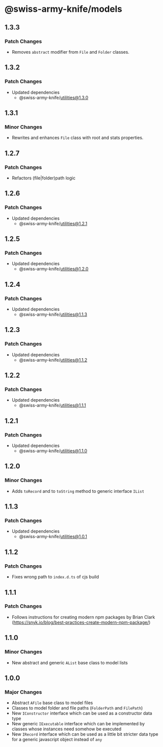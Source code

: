 # @swiss-army-knife/models

## 1.3.3

### Patch Changes

- Removes `abstract` modifier from `File` and `Folder` classes.

## 1.3.2

### Patch Changes

- Updated dependencies
  - @swiss-army-knife/utilities@1.3.0

## 1.3.1

### Minor Changes

- Rewrites and enhances `File` class with root and stats properties.

## 1.2.7

### Patch Changes

- Refactors (file|folder)path logic

## 1.2.6

### Patch Changes

- Updated dependencies
  - @swiss-army-knife/utilities@1.2.1

## 1.2.5

### Patch Changes

- Updated dependencies
  - @swiss-army-knife/utilities@1.2.0

## 1.2.4

### Patch Changes

- Updated dependencies
  - @swiss-army-knife/utilities@1.1.3

## 1.2.3

### Patch Changes

- Updated dependencies
  - @swiss-army-knife/utilities@1.1.2

## 1.2.2

### Patch Changes

- Updated dependencies
  - @swiss-army-knife/utilities@1.1.1

## 1.2.1

### Patch Changes

- Updated dependencies
  - @swiss-army-knife/utilities@1.1.0

## 1.2.0

### Minor Changes

- Adds `toRecord` and to `toString` method to generic interface `IList`

## 1.1.3

### Patch Changes

- Updated dependencies
  - @swiss-army-knife/utilities@1.0.1

## 1.1.2

### Patch Changes

- Fixes wrong path to `index.d.ts` of cjs build

## 1.1.1

### Patch Changes

- Follows instructions for creating modern npm packages by Brian Clark (https://snyk.io/blog/best-practices-create-modern-npm-package/)

## 1.1.0

### Minor Changes

- New abstract and generic `AList` base class to model lists

## 1.0.0

### Major Changes

- Abstract `AFile` base class to model files
- Classes to model folder and file paths (`FolderPath` and `FilePath`)
- New `IConstructor` interface which can be used as a constructor data type
- New generic `IExecutable` interface which can be implemented by classes whose instances need somehow be executed
- New `IRecord` interface which can be used as a little bit stricter data type for a generic javascript object instead of `any`
